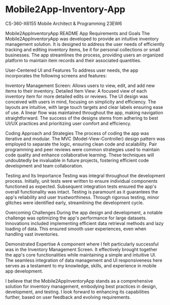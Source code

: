 # Mobile2App-Inventory-App
CS-360-X6155 Mobile Architect &amp; Programming 23EW6

Mobile2AppInventoryApp README
App Requirements and Goals
The Mobile2AppInventoryApp was developed to provide an intuitive inventory management solution. It is designed to address the user needs of efficiently tracking and editing inventory items, be it for personal collections or small businesses. The app streamlines the process, providing users an organized platform to maintain item records and their associated quantities.

User-Centered UI and Features
To address user needs, the app incorporates the following screens and features:

Inventory Management Screen: Allows users to view, edit, and add new items to their inventory.
Detailed Item View: A focused view of each inventory item for more detailed edits or reviews.
The UI design was conceived with users in mind, focusing on simplicity and efficiency. The layouts are intuitive, with large touch targets and clear labels ensuring ease of use. A linear flow was maintained throughout the app, making navigation straightforward. The success of the designs stems from adhering to best UI/UX practices and prioritizing user comfort and efficiency.

Coding Approach and Strategies
The process of coding the app was iterative and modular. The MVC (Model-View-Controller) design pattern was employed to separate the logic, ensuring clean code and scalability. Pair programming and peer reviews were common strategies used to maintain code quality and enhance collaborative learning. These techniques will undoubtedly be invaluable in future projects, fostering efficient code development and team collaboration.

Testing and Its Importance
Testing was integral throughout the development process. Initially, unit tests were written to ensure individual components functioned as expected. Subsequent integration tests ensured the app's overall functionality was intact. Testing is paramount as it guarantees the app's reliability and user trustworthiness. Through rigorous testing, minor glitches were identified early, streamlining the development cycle.

Overcoming Challenges
During the app design and development, a notable challenge was optimizing the app's performance for large datasets. Innovations included implementing efficient data retrieval methods and lazy loading of data. This ensured smooth user experiences, even when handling vast inventories.

Demonstrated Expertise
A component where I felt particularly successful was in the Inventory Management Screen. It effectively brought together the app's core functionalities while maintaining a simple and intuitive UI. The seamless integration of data management and UI responsiveness here serves as a testament to my knowledge, skills, and experience in mobile app development.

I believe that the Mobile2AppInventoryApp stands as a comprehensive solution for inventory management, embodying best practices in design, development, and testing. I look forward to enhancing its capabilities further, based on user feedback and evolving requirements.


